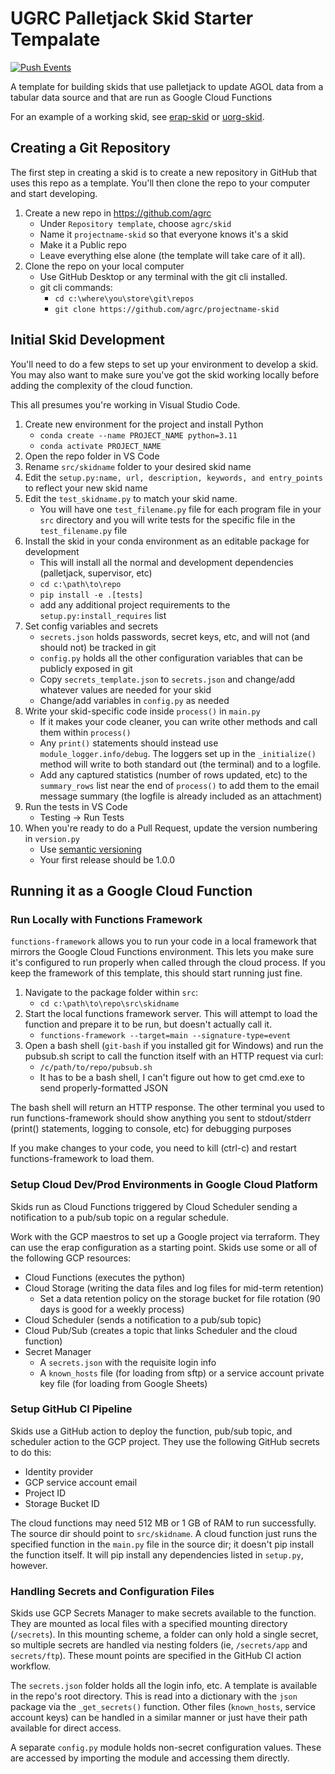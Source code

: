 # UGRC Palletjack Skid Starter Tempalate

[![Push Events](https://github.com/agrc/skid/actions/workflows/push.yml/badge.svg)](https://github.com/agrc/skid/actions/workflows/push.yml)

A template for building skids that use palletjack to update AGOL data from a tabular data source and that are run as Google Cloud Functions

For an example of a working skid, see [erap-skid](https://github.com/agrc/erap-skid) or [uorg-skid](https://github.com/agrc/uorg-skid).

## Creating a Git Repository

The first step in creating a skid is to create a new repository in GitHub that uses this repo as a template. You'll then clone the repo to your computer and start developing.

1. Create a new repo in <https://github.com/agrc>
   - Under `Repository template`, choose `agrc/skid`
   - Name it `projectname-skid` so that everyone knows it's a skid
   - Make it a Public repo
   - Leave everything else alone (the template will take care of it all).
1. Clone the repo on your local computer
   - Use GitHub Desktop or any terminal with the git cli installed.
   - git cli commands:
      - `cd c:\where\you\store\git\repos`
      - `git clone https://github.com/agrc/projectname-skid`

## Initial Skid Development

You'll need to do a few steps to set up your environment to develop a skid. You may also want to make sure you've got the skid working locally before adding the complexity of the cloud function.

This all presumes you're working in Visual Studio Code.

1. Create new environment for the project and install Python
   - `conda create --name PROJECT_NAME python=3.11`
   - `conda activate PROJECT_NAME`
1. Open the repo folder in VS Code
1. Rename `src/skidname` folder to your desired skid name
1. Edit the `setup.py:name, url, description, keywords, and entry_points` to reflect your new skid name
1. Edit the `test_skidname.py` to match your skid name.
   - You will have one `test_filename.py` file for each program file in your `src` directory and you will write tests for the specific file in the `test_filename.py` file
1. Install the skid in your conda environment as an editable package for development
   - This will install all the normal and development dependencies (palletjack, supervisor, etc)
   - `cd c:\path\to\repo`
   - `pip install -e .[tests]`
   - add any additional project requirements to the `setup.py:install_requires` list
1. Set config variables and secrets
   - `secrets.json` holds passwords, secret keys, etc, and will not (and should not) be tracked in git
   - `config.py` holds all the other configuration variables that can be publicly exposed in git
   - Copy `secrets_template.json` to `secrets.json` and change/add whatever values are needed for your skid
   - Change/add variables in `config.py` as needed
1. Write your skid-specific code inside `process()` in `main.py`
   - If it makes your code cleaner, you can write other methods and call them within `process()`
   - Any `print()` statements should instead use `module_logger.info/debug`. The loggers set up in the `_initialize()` method will write to both standard out (the terminal) and to a logfile.
   - Add any captured statistics (number of rows updated, etc) to the `summary_rows` list near the end of `process()` to add them to the email message summary (the logfile is already included as an attachment)
1. Run the tests in VS Code
   - Testing -> Run Tests
1. When you're ready to do a Pull Request, update the version numbering in `version.py`
   - Use [semantic versioning](https://semver.org/#summary)
   - Your first release should be 1.0.0

## Running it as a Google Cloud Function

### Run Locally with Functions Framework

`functions-framework` allows you to run your code in a local framework that mirrors the Google Cloud Functions environment. This lets you make sure it's configured to run properly when called through the cloud process. If you keep the framework of this template, this should start running just fine.

1. Navigate to the package folder within `src`:
   - `cd c:\path\to\repo\src\skidname`
1. Start the local functions framework server. This will attempt to load the function and prepare it to be run, but doesn't actually call it.
   - `functions-framework --target=main --signature-type=event`
1. Open a bash shell (`git-bash` if you installed git for Windows) and run the pubsub.sh script to call the function itself with an HTTP request via curl:
   - `/c/path/to/repo/pubsub.sh`
   - It has to be a bash shell, I can't figure out how to get cmd.exe to send properly-formatted JSON

The bash shell will return an HTTP response. The other terminal you used to run functions-framework should show anything you sent to stdout/stderr (print() statements, logging to console, etc) for debugging purposes

If you make changes to your code, you need to kill (ctrl-c) and restart functions-framework to load them.

### Setup Cloud Dev/Prod Environments in Google Cloud Platform

Skids run as Cloud Functions triggered by Cloud Scheduler sending a notification to a pub/sub topic on a regular schedule.

Work with the GCP maestros to set up a Google project via terraform. They can use the erap configuration as a starting point. Skids use some or all of the following GCP resources:

- Cloud Functions (executes the python)
- Cloud Storage (writing the data files and log files for mid-term retention)
  - Set a data retention policy on the storage bucket for file rotation (90 days is good for a weekly process)
- Cloud Scheduler (sends a notification to a pub/sub topic)
- Cloud Pub/Sub (creates a topic that links Scheduler and the cloud function)
- Secret Manager
  - A `secrets.json` with the requisite login info
  - A `known_hosts` file (for loading from sftp) or a service account private key file (for loading from Google Sheets)

### Setup GitHub CI Pipeline

Skids use a GitHub action to deploy the function, pub/sub topic, and scheduler action to the GCP project. They use the following GitHub secrets to do this:

- Identity provider
- GCP service account email
- Project ID
- Storage Bucket ID

The cloud functions may need 512 MB or 1 GB of RAM to run successfully. The source dir should point to `src/skidname`. A cloud function just runs the specified function in the `main.py` file in the source dir; it doesn't pip install the function itself. It will pip install any dependencies listed in `setup.py`, however.

### Handling Secrets and Configuration Files

Skids use GCP Secrets Manager to make secrets available to the function. They are mounted as local files with a specified mounting directory (`/secrets`). In this mounting scheme, a folder can only hold a single secret, so multiple secrets are handled via nesting folders (ie, `/secrets/app` and `secrets/ftp`). These mount points are specified in the GitHub CI action workflow.

The `secrets.json` folder holds all the login info, etc. A template is available in the repo's root directory. This is read into a dictionary with the `json` package via the `_get_secrets()` function. Other files (`known_hosts`, service account keys) can be handled in a similar manner or just have their path available for direct access.

A separate `config.py` module holds non-secret configuration values. These are accessed by importing the module and accessing them directly.
